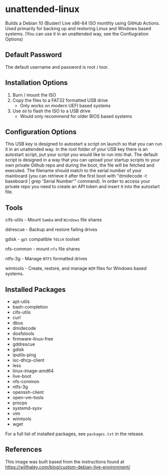 # unattended-linux
Builds a Debian 10 (Buster) Live x86-64 ISO monthly using GitHub Actions. Used primarily for backing up and restoring Linux and Windows based systems. (You can use it in an unattended way, see the Confiugration Options)


## Default Password
The default username and password is root / toor.


## Installation Options
1. Burn / mount the ISO
2. Copy the files to a FAT32 formatted USB drive
    * Only works on modern UEFI based systems
3. Use `dd` to flash the ISO to a USB drive
    * Would only recommend for older BIOS based systems

## Configuration Options
This USB key is designed to autostart a script on launch so that you can run it in an unattended way. In the root folder of your USB key there is an autostart script, put your script you would like to run into that. The default script is designed in a way that you can upload your startup scripts to your own private Github repo and during the boot, the file will be fetched and executed. The filename should match to the serial number of your mainboard (you can retrieve it after the first boot with "dmidecode -t baseboard | grep 'Serial Number'" command). In order to access your private repo you need to create an API token and insert it into the autostart file. 

## Tools

cifs-utils - Mount `Samba` and `Windows` file shares

ddrescue - Backup and restore failing drives

gdisk - `gpt` compatible `fdisk` toolset

nfs-common - mount `nfs` file shares

ntfs-3g - Manage `NTFS` formatted drives

wimtools - Create, restore, and manage `WIM` files for Windows based systems.



## Installed Packages
* apt-utils
* bash-completion
* cifs-utils
* curl
* dbus
* dmidecode
* dosfstools
* firmware-linux-free
* gddrescue
* gdisk
* iputils-ping
* isc-dhcp-client
* less
* linux-image-amd64
* live-boot
* nfs-common
* ntfs-3g
* openssh-client
* open-vm-tools
* procps
* systemd-sysv
* vim
* wimtools
* wget

For a full list of installed packages, see `packages.txt` in the release.




## References
This image was built based from the instructions found at https://willhaley.com/blog/custom-debian-live-environment/
